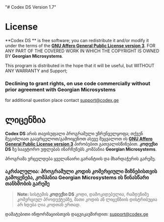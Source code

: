 ﻿"# Codex DS Version 1.7" 
# License

**Codex DS ** is free software; you can redistribute it and/or modify it under the terms of the  [**GNU Affero General Public License version 3**]([https://www.gnu.org/licenses/agpl-3.0.html]). FOR ANY PART OF THE COVERED WORK IN WHICH THE COPYRIGHT IS OWNED BY **Georgian Microsystems**.

This program is distributed in the hope that it will be useful, but WITHOUT ANY WARRANTY and Support;


### Declining to grant rights, on use code commercially without prior agreement with  Georgian Microsystems
for additional question place contact [support@codex.ge](mailto:support@codex.ge)

# ლიცენზია

**Codex  DS**  არის თავისუფალი პროგრამული უზრუნველყოფა;  თქვენ შეგიძლიათ გაავრცელოთ/გამოიყენოთ ასევე შეცვალოთ ის [**GNU Affero General Public License version 3**]([https://www.gnu.org/licenses/agpl-3.0.html](https://www.gnu.org/licenses/agpl-3.0.html)) პირობებით გათვალისწინებით. **კოდექსი DS** ზე საავტორო უფლებას ინარჩუნებს კომპანია **Georgian Microsystems**.

პროგრამა ვრცელდება ყველანაირი გარანტიის და მხარდაჭერის გარეშე.

### აკრძალულია: პროგრამული კოდის კომერციული მიზნებისთვის გამოყენება, კომპანია Georgian Microsystems ის წინასწარი თანხმობის გარეშე

> **Note:** სისტემის  **კოდექსი DS** კოდი, დამოკიდებულია, რამდენიმე კომერციულ პროდუქტებზე, მათი კოდის ან ლიცენზიის დისტრიბუცია არ ხდება ღია კოდთან ერთად.

დამატებითი ინფორმაციისთვის დაგვიკავშირდით: [support@codex.ge](mailto:support@codex.ge)

